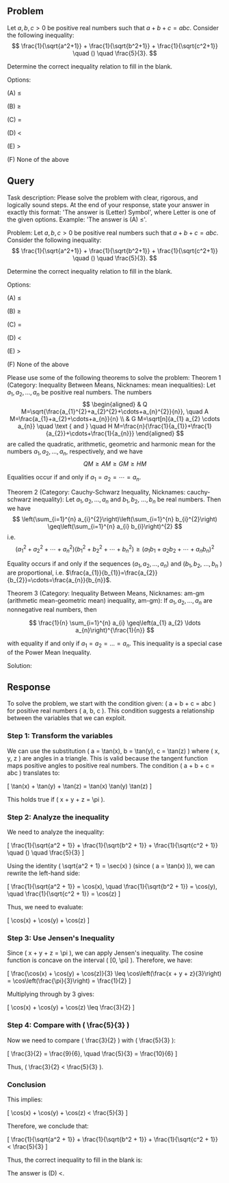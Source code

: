 ## Problem

Let $a, b, c > 0$ be positive real numbers such that $a + b + c = abc$. Consider the following inequality:
$$
\frac{1}{\sqrt{a^2+1}} + \frac{1}{\sqrt{b^2+1}} + \frac{1}{\sqrt{c^2+1}} \quad () \quad \frac{5}{3}.
$$

Determine the correct inequality relation to fill in the blank.

Options:

(A) $\leq$ 

(B) $\geq$

(C) $=$ 

(D) $<$

(E) $>$

(F) None of the above

## Query

Task description: Please solve the problem with clear, rigorous, and logically sound steps. At the end of your response, state your answer in exactly this format: 'The answer is (Letter) Symbol', where Letter is one of the given options. Example: 'The answer is (A) $\leq$'.

Problem: Let $a, b, c > 0$ be positive real numbers such that $a + b + c = abc$. Consider the following inequality:
$$
\frac{1}{\sqrt{a^2+1}} + \frac{1}{\sqrt{b^2+1}} + \frac{1}{\sqrt{c^2+1}} \quad () \quad \frac{5}{3}.
$$

Determine the correct inequality relation to fill in the blank.

Options:

(A) $\leq$ 

(B) $\geq$

(C) $=$ 

(D) $<$

(E) $>$

(F) None of the above

Please use some of the following theorems to solve the problem:
Theorem 1 (Category: Inequality Between Means, Nicknames: mean inequalities): Let $a_{1}, a_{2}, \ldots, a_{n}$ be positive real numbers. The numbers
$$
\begin{aligned}
& Q M=\sqrt{\frac{a_{1}^{2}+a_{2}^{2}+\cdots+a_{n}^{2}}{n}}, \quad A M=\frac{a_{1}+a_{2}+\cdots+a_{n}}{n} \\
& G M=\sqrt[n]{a_{1} a_{2} \cdots a_{n}} \quad \text { and } \quad H M=\frac{n}{\frac{1}{a_{1}}+\frac{1}{a_{2}}+\cdots+\frac{1}{a_{n}}}
\end{aligned}
$$
are called the quadratic, arithmetic, geometric and harmonic mean for the numbers $a_{1}, a_{2}, \ldots, a_{n}$, respectively, and we have
$$
Q M \geq A M \geq G M \geq H M
$$

Equalities occur if and only if $a_{1}=a_{2}=\cdots=a_{n}$.

Theorem 2 (Category: Cauchy-Schwarz Inequality, Nicknames: cauchy-schwarz inequality): Let $a_{1}, a_{2}, \ldots, a_{n}$ and $b_{1}, b_{2}$, $\ldots, b_{n}$ be real numbers. Then we have
$$
\left(\sum_{i=1}^{n} a_{i}^{2}\right)\left(\sum_{i=1}^{n} b_{i}^{2}\right) \geq\left(\sum_{i=1}^{n} a_{i} b_{i}\right)^{2}
$$
i.e.
$$
\left(a_{1}^{2}+a_{2}^{2}+\cdots+a_{n}^{2}\right)\left(b_{1}^{2}+b_{2}^{2}+\cdots+b_{n}^{2}\right) \geq\left(a_{1} b_{1}+a_{2} b_{2}+\cdots+a_{n} b_{n}\right)^{2}
$$

Equality occurs if and only if the sequences $\left(a_{1}, a_{2}, \ldots, a_{n}\right)$ and $\left(b_{1}, b_{2}\right.$, $\ldots, b_{n}$ ) are proportional, i.e. $\frac{a_{1}}{b_{1}}=\frac{a_{2}}{b_{2}}=\cdots=\frac{a_{n}}{b_{n}}$.

Theorem 3 (Category: Inequality Between Means, Nicknames: am-gm (arithmetic mean-geometric mean) inequality, am-gm): If $a_{1}, a_{2}, \ldots, a_{n}$ are nonnegative real numbers, then

$$
\frac{1}{n} \sum_{i=1}^{n} a_{i} \geq\left(a_{1} a_{2} \ldots a_{n}\right)^{\frac{1}{n}}
$$

with equality if and only if $a_{1}=a_{2}=\ldots=a_{n}$. This inequality is a special case of the Power Mean Inequality.

Solution:

## Response

To solve the problem, we start with the condition given: \( a + b + c = abc \) for positive real numbers \( a, b, c \). This condition suggests a relationship between the variables that we can exploit.

### Step 1: Transform the variables
We can use the substitution \( a = \tan(x), b = \tan(y), c = \tan(z) \) where \( x, y, z \) are angles in a triangle. This is valid because the tangent function maps positive angles to positive real numbers. The condition \( a + b + c = abc \) translates to:

\[
\tan(x) + \tan(y) + \tan(z) = \tan(x) \tan(y) \tan(z)
\]

This holds true if \( x + y + z = \pi \).

### Step 2: Analyze the inequality
We need to analyze the inequality:

\[
\frac{1}{\sqrt{a^2 + 1}} + \frac{1}{\sqrt{b^2 + 1}} + \frac{1}{\sqrt{c^2 + 1}} \quad () \quad \frac{5}{3}
\]

Using the identity \( \sqrt{a^2 + 1} = \sec(x) \) (since \( a = \tan(x) \)), we can rewrite the left-hand side:

\[
\frac{1}{\sqrt{a^2 + 1}} = \cos(x), \quad \frac{1}{\sqrt{b^2 + 1}} = \cos(y), \quad \frac{1}{\sqrt{c^2 + 1}} = \cos(z)
\]

Thus, we need to evaluate:

\[
\cos(x) + \cos(y) + \cos(z)
\]

### Step 3: Use Jensen's Inequality
Since \( x + y + z = \pi \), we can apply Jensen's inequality. The cosine function is concave on the interval \( [0, \pi] \). Therefore, we have:

\[
\frac{\cos(x) + \cos(y) + \cos(z)}{3} \leq \cos\left(\frac{x + y + z}{3}\right) = \cos\left(\frac{\pi}{3}\right) = \frac{1}{2}
\]

Multiplying through by 3 gives:

\[
\cos(x) + \cos(y) + \cos(z) \leq \frac{3}{2}
\]

### Step 4: Compare with \( \frac{5}{3} \)
Now we need to compare \( \frac{3}{2} \) with \( \frac{5}{3} \):

\[
\frac{3}{2} = \frac{9}{6}, \quad \frac{5}{3} = \frac{10}{6}
\]

Thus, \( \frac{3}{2} < \frac{5}{3} \).

### Conclusion
This implies:

\[
\cos(x) + \cos(y) + \cos(z) < \frac{5}{3}
\]

Therefore, we conclude that:

\[
\frac{1}{\sqrt{a^2 + 1}} + \frac{1}{\sqrt{b^2 + 1}} + \frac{1}{\sqrt{c^2 + 1}} < \frac{5}{3}
\]

Thus, the correct inequality to fill in the blank is:

The answer is (D) $<$.